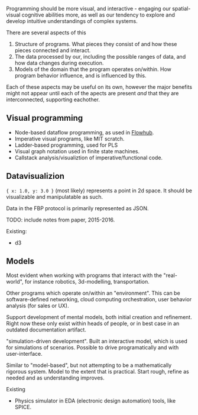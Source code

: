 
Programming should be more visual, and interactive - engaging our spatial-visual cognitive abilities more,
as well as our tendency to explore and develop intuitive understandings of complex systems.

There are several aspects of this

1. Structure of programs. What pieces they consist of and how these pieces connected and interact.
2. The data processed by our, including the possible ranges of data, and how data changes during execution.
3. Models of the domain that the program operates on/within. How program behavior influence, and is influenced by this.

Each of these aspects may be useful on its own, however the major benefits might not appear until
each of the apects are present *and* that they are interconnected, supporting eachother.

## Visual programming

* Node-based dataflow programming, as used in [Flowhub](http://flowhub.io).
* Imperative visual programs, like MIT scratch.
* Ladder-based programming, used for PLS
* Visual graph notation used in finite state machines.
* Callstack analysis/visualiztion of imperative/functional code.


## Datavisualizion

`{ x: 1.0, y: 3.0 }` (most likely) represents a point in 2d space.
It should be visualizable and manipulatable as such.

Data in the FBP protocol is primarily represented as JSON.


TODO: include notes from paper, 2015-2016.

Existing:

* d3

## Models

Most evident when working with programs that interact with the "real-world",
for instance robotics, 3d-modelling, transportation.

Other programs which operate on/within an "environment".
This can be software-defined networking, cloud computing orchestration, user behavior analysis (for sales or UX).



Support development of mental models, both initial creation and refinement.
Right now these only exist within heads of people, or in best case in an outdated documentation artifact.



"simulation-driven development".
Built an interactive model, which is used for simulations of scenarios.
Possible to drive programatically and with user-interface.

Similar to "model-based", but not attempting to be a mathematically rigorous system.
Model to the extent that is practical. Start rough, refine as needed and as understanding improves.

Existing

* Physics simulator in EDA (electronic design automation) tools, like SPICE.
